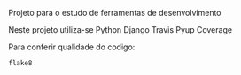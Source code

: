 Projeto para o estudo de ferramentas de desenvolvimento

Neste projeto utiliza-se
Python
Django
Travis
Pyup
Coverage

Para conferir qualidade do codigo:

```console
flake8
```